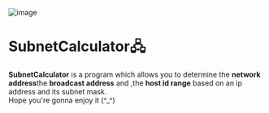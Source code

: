 ![image](https://user-images.githubusercontent.com/64969369/194731600-6a71ab57-9355-4ade-81dd-a341ddc47867.png)
# SubnetCalculator🖧 
**SubnetCalculator** is a program which allows you to determine the **network address**the **broadcast address** and
,the **host id range** based on an ip address and its subnet mask.<br>
Hope you're gonna enjoy it  (^_^)



